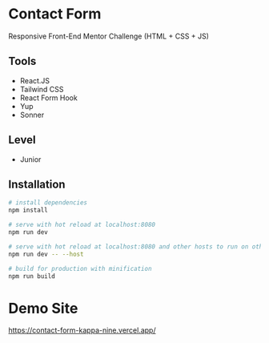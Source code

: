 # Contact Form

Responsive Front-End Mentor Challenge (HTML + CSS + JS)

## Tools

- React.JS
- Tailwind CSS
- React Form Hook
- Yup
- Sonner

## Level

- Junior

## Installation

```bash
# install dependencies
npm install

# serve with hot reload at localhost:8080
npm run dev

# serve with hot reload at localhost:8080 and other hosts to run on other devices
npm run dev -- --host

# build for production with minification
npm run build
```

# Demo Site
https://contact-form-kappa-nine.vercel.app/
